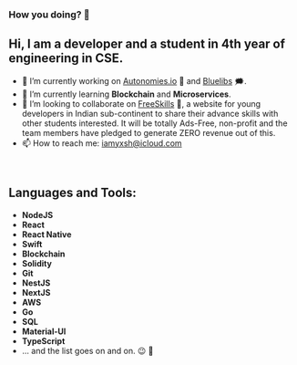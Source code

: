 ### How you doing? 👋

## Hi, I am a developer and a student in 4th year of engineering in CSE.

- 🔭 I’m currently working on [Autonomies.io](https://www.autonomies.io/) 🎸 and [Bluelibs](https://www.bluelibs.com/) 🗯.
- 🌱 I’m currently learning __Blockchain__ and __Microservices__.
- 👯 I’m looking to collaborate on [FreeSkills](https://github.com/Free-Skills) 🦋, a website for young developers in Indian sub-continent to share their advance skills with other students interested. It will be totally Ads-Free, non-profit and the team members have pledged to generate ZERO revenue out of this.
- 📫 How to reach me: iamyxsh@icloud.com

<br />

## Languages and Tools: 

- __NodeJS__
- __React__
- __React Native__
- __Swift__
- __Blockchain__
- __Solidity__
- __Git__
- __NestJS__
- __NextJS__
- __AWS__
- __Go__
- __SQL__
- __Material-UI__
- __TypeScript__
- ... and the list goes on and on. 😉 🙈
